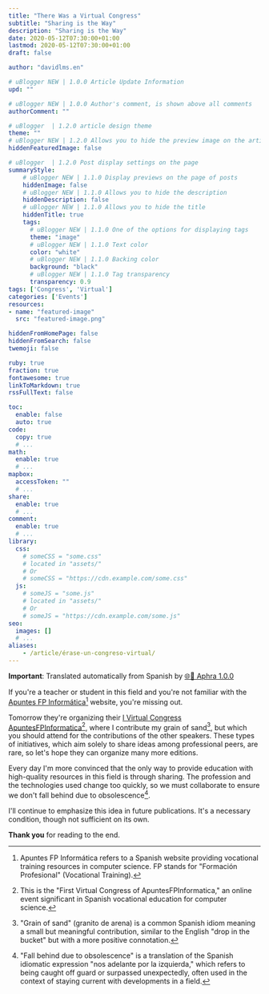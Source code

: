 ```yaml
---
title: "There Was a Virtual Congress"
subtitle: "Sharing is the Way"
description: "Sharing is the Way"
date: 2020-05-12T07:30:00+01:00
lastmod: 2020-05-12T07:30:00+01:00
draft: false

author: "davidlms.en"

# uBlogger NEW | 1.0.0 Article Update Information
upd: ""

# uBlogger NEW | 1.0.0 Author's comment, is shown above all comments
authorComment: ""

# uBlogger  | 1.2.0 article design theme
theme: ""
# uBlogger NEW | 1.2.0 Allows you to hide the preview image on the article page
hiddenFeaturedImage: false

# uBlogger  | 1.2.0 Post display settings on the page
summaryStyle:
    # uBlogger NEW | 1.1.0 Display previews on the page of posts
    hiddenImage: false
    # uBlogger NEW | 1.1.0 Allows you to hide the description
    hiddenDescription: false
    # uBlogger NEW | 1.1.0 Allows you to hide the title
    hiddenTitle: true
    tags:
      # uBlogger NEW | 1.1.0 One of the options for displaying tags
      theme: "image"
      # uBlogger NEW | 1.1.0 Text color
      color: "white"
      # uBlogger NEW | 1.1.0 Backing color
      background: "black"
      # uBlogger NEW | 1.1.0 Tag transparency
      transparency: 0.9
tags: ['Congress', 'Virtual']
categories: ['Events']
resources:
- name: "featured-image"
  src: "featured-image.png"

hiddenFromHomePage: false
hiddenFromSearch: false
twemoji: false

ruby: true
fraction: true
fontawesome: true
linkToMarkdown: true
rssFullText: false

toc:
  enable: false
  auto: true
code:
  copy: true
  # ...
math:
  enable: true
  # ...
mapbox:
  accessToken: ""
  # ...
share:
  enable: true
  # ...
comment:
  enable: true
  # ...
library:
  css:
    # someCSS = "some.css"
    # located in "assets/"
    # Or
    # someCSS = "https://cdn.example.com/some.css"
  js:
    # someJS = "some.js"
    # located in "assets/"
    # Or
    # someJS = "https://cdn.example.com/some.js"
seo:
  images: []
  # ...
aliases:
    - /article/érase-un-congreso-virtual/
---
```

**Important**: Translated automatically from Spanish by [🌐💬 Aphra 1.0.0](https://github.com/DavidLMS/aphra)

If you're a teacher or student in this field and you're not familiar with the [Apuntes FP Informática](https://apuntesfpinformatica.es/)[^1] website, you're missing out.

Tomorrow they're organizing their [I Virtual Congress ApuntesFPInformatica](https://apuntesfpinformatica.es/i-congreso/)[^2], where I contribute my grain of sand[^3], but which you should attend for the contributions of the other speakers. These types of initiatives, which aim solely to share ideas among professional peers, are rare, so let's hope they can organize many more editions.

Every day I'm more convinced that the only way to provide education with high-quality resources in this field is through sharing. The profession and the technologies used change too quickly, so we must collaborate to ensure we don't fall behind due to obsolescence[^4]. 

I'll continue to emphasize this idea in future publications. It's a necessary condition, though not sufficient on its own.

**Thank you** for reading to the end.

[^1]: Apuntes FP Informática refers to a Spanish website providing vocational training resources in computer science. FP stands for "Formación Profesional" (Vocational Training).

[^2]: This is the "First Virtual Congress of ApuntesFPInformatica," an online event significant in Spanish vocational education for computer science.

[^3]: "Grain of sand" (granito de arena) is a common Spanish idiom meaning a small but meaningful contribution, similar to the English "drop in the bucket" but with a more positive connotation.

[^4]: "Fall behind due to obsolescence" is a translation of the Spanish idiomatic expression "nos adelante por la izquierda," which refers to being caught off guard or surpassed unexpectedly, often used in the context of staying current with developments in a field.